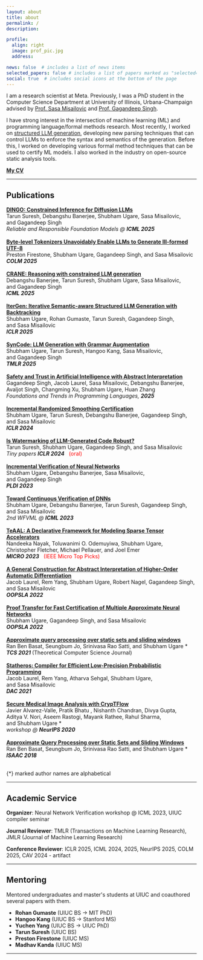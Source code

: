 ```yaml
---
layout: about
title: about
permalink: /
description: 

profile:
  align: right
  image: prof_pic.jpg
  address: 

news: false  # includes a list of news items
selected_papers: false # includes a list of papers marked as "selected={true}"
social: true  # includes social icons at the bottom of the page
---
```


I am a research scientist at Meta. Previously, I was a PhD student in the Computer Science Department at University of Illinois, Urbana-Champaign advised by [Prof. Sasa Misailovic](http://misailo.web.engr.illinois.edu/) and [Prof. Gagandeep Singh](https://ggndpsngh.github.io/). 

I have strong interest in the intersection of machine learning (ML) and programming language/formal methods research. Most recently, I worked on [structured LLM generation](https://structuredllm.com/), developing new parsing techniques that can control LLMs to enforce the syntax and semantics of the generation. Before this, I worked on developing various formal method techniques that can be used to certify ML models. I also worked in the industry on open-source static analysis tools.

<i class="fas fa-file-pdf"></i> [**My CV**](http://shubhamugare.github.io/assets/pdf/resume.pdf)

---

## Publications

<div class="title"><a href="https://arxiv.org/abs/2505.23061"><b>DINGO: Constrained Inference for Diffusion LLMs
</b></a></div>
  <div class="author"> 
    <nobr> Tarun Suresh,</nobr> 
      <nobr> Debangshu Banerjee,</nobr>
            <nobr> Shubham Ugare,</nobr>
             <nobr> Sasa Misailovic,</nobr>
                        <nobr> and Gagandeep Singh</nobr> 
  </div>
  <div class="periodical"> 
  <em>Reliable and Responsible Foundation Models @ <b>ICML 2025</b></em>
  &nbsp;&nbsp;
  <a href="https://github.com/uiuc-focal-lab/syncode" title="[code]">
            <i class="fab fa-github" style="font-size: 24px;"></i> 
  </a>
  </div>
<br/>

<div class="title"><a href="https://openreview.net/pdf?id=j2hH02UVch"><b>Byte-level Tokenizers Unavoidably Enable LLMs to Generate Ill-formed UTF-8
</b></a></div>
  <div class="author"> 
      <nobr> Preston Firestone,</nobr>
            <nobr> Shubham Ugare,</nobr>
             <nobr> Gagandeep Singh,</nobr>
                        <nobr> and Sasa Misailovic</nobr> 
  </div>
  <div class="periodical"> 
  <em><b>COLM 2025</b></em>
  </div>
<br/>


<div class="title"><a href="https://arxiv.org/abs/2502.09061"><b>CRANE: Reasoning with constrained LLM generation
</b></a></div>
  <div class="author"> 
      <nobr> Debangshu Banerjee,</nobr>
      <nobr> Tarun Suresh,</nobr>       
            <nobr> Shubham Ugare,</nobr>
             <nobr> Sasa Misailovic,</nobr>
                        <nobr> and Gagandeep Singh</nobr> 

  </div>
  <div class="periodical"> 
  <em><b>ICML 2025</b></em>
  &nbsp;&nbsp;
  <a href="https://github.com/uiuc-focal-lab/syncode" title="[code]">
            <i class="fab fa-github" style="font-size: 24px;"></i> 
  </a>
  </div>
<br/>

<div class="title"><a href="https://arxiv.org/abs/2410.07295"><b>IterGen: Iterative Semantic-aware Structured LLM Generation with Backtracking
</b></a></div>
  <div class="author"> 
      <nobr> Shubham Ugare,</nobr>
      <nobr> Rohan Gumaste,</nobr>
      <nobr> Tarun Suresh,</nobr>        
           <nobr> Gagandeep Singh,</nobr> 
             <nobr> and Sasa Misailovic </nobr>
  </div>
  <div class="periodical"> 
  <em><b>ICLR 2025</b></em>
  &nbsp;&nbsp;
  <a href="https://github.com/structuredllm/itergen" title="[code]">
            <i class="fab fa-github" style="font-size: 24px;"></i> 
        </a>
  </div>

<br/>


<div class="title"><a href="https://arxiv.org/abs/2403.01632"><b>SynCode: LLM Generation with Grammar Augmentation
</b></a></div>
  <div class="author"> 
      <nobr> Shubham Ugare,</nobr>
      <nobr> Tarun Suresh,</nobr>
      <nobr> Hangoo Kang,</nobr>        
           <nobr> Sasa Misailovic,</nobr> 
             <nobr> and Gagandeep Singh</nobr>
  </div>
  <div class="periodical"> 
  <em><b>TMLR 2025</b></em>
  &nbsp;&nbsp;
  <a href="https://github.com/uiuc-focal-lab/syncode" title="[code]">
            <i class="fab fa-github" style="font-size: 24px;"></i> 
        </a>
  </div>

<br/>

<div class="title"><a href="https://www.nowpublishers.com/article/Details/PGL-062"><b>Safety and Trust in Artificial Intelligence with Abstract Interpretation</b></a></div>
  <div class="author"> 
      <nobr>Gagandeep Singh,</nobr>
      <nobr>Jacob Laurel,</nobr>
      <nobr>Sasa Misailovic,</nobr>
      <nobr>Debangshu Banerjee,</nobr>
      <nobr>Avaljot Singh,</nobr>
      <nobr>Changming Xu,</nobr>
      <nobr>Shubham Ugare,</nobr>
      <nobr>Huan Zhang</nobr>
  </div>
  <div class="periodical"> 
  <em>Foundations and Trends in Programming Languages, <b>2025</b></em>
  </div>
<br/>

<div class="title"><a href="https://arxiv.org/abs/2305.19521"><b>Incremental Randomized Smoothing Certification
</b></a></div>
  <div class="author"> 
      <nobr> Shubham Ugare,</nobr>
      <nobr> Tarun Suresh,</nobr>
      <nobr> Debangshu Banerjee,</nobr>        
           <nobr> Gagandeep Singh,</nobr> 
             <nobr> and Sasa Misailovic</nobr>
  </div>
  <div class="periodical"> 
  <em><b>ICLR 2024</b></em>
  &nbsp;&nbsp;
  <a href="https://github.com/uiuc-arc/Incremental-DNN-Verification" title="[code]">
            <i class="fab fa-github" style="font-size: 24px;"></i> 
        </a>
  </div>

<br/>

<div class="title"><a href="https://arxiv.org/pdf/2403.17983.pdf"><b>Is Watermarking of LLM-Generated Code Robust?
</b></a></div>
  <div class="author"> 
    <nobr> Tarun Suresh,</nobr>
      <nobr> Shubham Ugare,</nobr>
           <nobr> Gagandeep Singh,</nobr> 
             <nobr> and Sasa Misailovic</nobr>
  </div>
  <div class="periodical"> 
  <em>Tiny papers <b> ICLR 2024</b></em> 
  &nbsp;
  <span style="color: red;"> (oral)</span>
  </div>
<div class="links">
</div>

<br/>


<div class="title"><a href="https://dl.acm.org/doi/10.1145/3591299"><b>Incremental Verification of Neural Networks</b></a></div>
  <div class="author"> 
      <nobr> Shubham Ugare,</nobr>
      <nobr> Debangshu Banerjee,</nobr>        
           <nobr> Sasa Misailovic,</nobr> 
             <nobr> and Gagandeep Singh</nobr>
  </div>
  <div class="periodical"> 
  <em><b>PLDI 2023</b></em>
  &nbsp;&nbsp;
  <a href="https://github.com/uiuc-arc/Incremental-DNN-Verification" title="[code]">
            <i class="fab fa-github" style="font-size: 24px;"></i> 
        </a>
  </div>
<div class="links">
</div>

<br/>

<div class="title"><a href="http://shubhamugare.github.io/assets/pdf/ICML_workshop.pdf"><b>Toward Continuous Verification of DNNs
</b></a></div>
  <div class="author"> 
      <nobr> Shubham Ugare,</nobr>
      <nobr> Debangshu Banerjee,</nobr>
      <nobr> Tarun Suresh,</nobr>        
           <nobr> Gagandeep Singh,</nobr> 
             <nobr> and Sasa Misailovic</nobr>
  </div>
  <div class="periodical"> 
  <em>2nd WFVML @ <b>ICML 2023</b></em>
  </div>
<div class="links"> 
</div>

<br/>


<div class="title"><a href="https://arxiv.org/abs/2304.07931"><b>TeAAL: A Declarative Framework for Modeling Sparse Tensor Accelerators</b></a></div>
  <div class="author"> 
      <nobr> Nandeeka Nayak,</nobr>
      <nobr> Toluwanimi O. Odemuyiwa,</nobr>
      <nobr> Shubham Ugare,</nobr>
      <nobr> Christopher Fletcher,</nobr>        
      <nobr> Michael Pellauer,</nobr> 
      <nobr> and Joel Emer</nobr>
  </div>
  <div class="periodical">
    <em><b> MICRO 2023</b></em> 
    &nbsp;
    <span style="color: red;"> (IEEE Micro Top Picks)</span>
    &nbsp;&nbsp;
    <a href="https://github.com/FPSG-UIUC/teaal-compiler" title="[code]">
              <i class="fab fa-github" style="font-size: 24px;"></i> 
          </a>      
  </div>
<div class="links">
</div>

<br/>


<div class="title"><a href="http://shubhamugare.github.io/assets/pdf/AbstractAD_OOPSLA22.pdf"><b>A General Construction for Abstract Interpretation of Higher-Order Automatic Differentiation</b></a></div>
  <div class="author"> 
            <nobr> Jacob Laurel,</nobr>       
        <nobr> Rem Yang,</nobr>    
        <nobr> Shubham Ugare,</nobr> 
        <nobr> Robert Nagel,</nobr>       
        <nobr> Gagandeep Singh,</nobr> 
        <nobr> and Sasa Misailovic</nobr>   
  </div>
  <div class="periodical">  
  <em><b>OOPSLA 2022</b></em>      
  </div>
<div class="links">
</div>

<br/>

<div class="title"><a href="http://shubhamugare.github.io/assets/pdf/FANC_oopsla22.pdf"><b>Proof Transfer for Fast Certification of Multiple Approximate Neural Networks</b></a></div>
  <div class="author"> 
      <nobr> Shubham Ugare,</nobr>       
           <nobr> Gagandeep Singh,</nobr> 
             <nobr> and Sasa Misailovic</nobr>
  </div>
  <div class="periodical">  
  <em><b>OOPSLA 2022</b></em>      
  </div>
<div class="links">
</div>

<br/>

<div class="title"><a href="https://www.sciencedirect.com/science/article/pii/S0304397521003571"><b>Approximate query processing over static sets and sliding windows</b></a></div>
  <div class="author">    
             <nobr> Ran Ben Basat,</nobr>       
           <nobr> Seungbum Jo,</nobr> 
           <nobr> Srinivasa Rao Satti,</nobr> 
             <nobr> and Shubham Ugare *</nobr>
  </div>
  <div class="periodical">  
  <em><b>TCS 2021 </b></em>      
     (Theoretical Computer Science Journal)
  </div>
<div class="links">
</div>

<br/>

<div class="title"><a href="https://ieeexplore.ieee.org/abstract/document/9586276"><b>Statheros: Compiler for Efficient Low-Precision Probabilistic Programming</b></a></div>
  <div class="author">    
             <nobr> Jacob Laurel,</nobr>       
           <nobr> Rem Yang,</nobr> 
           <nobr> Atharva Sehgal,</nobr> 
             <nobr> Shubham Ugare, </nobr>
             <nobr> and Sasa Misailovic </nobr>
  </div>
  <div class="periodical">  
  <em><b>DAC 2021</b></em>      
  </div>
<div class="links">
</div>

<br/>

<div class="title"><a href="https://arxiv.org/pdf/2012.05064.pdf"><b>Secure Medical Image Analysis with CrypTFlow</b></a></div>
  <div class="author">    
             <nobr> Javier Alvarez-Valle,</nobr>       
           <nobr> Pratik Bhatu ,</nobr> 
           <nobr> Nishanth Chandran,</nobr> 
           <nobr> Divya Gupta, </nobr>
           <nobr> Aditya V. Nori, </nobr>
           <nobr> Aseem Rastogi, </nobr>
           <nobr> Mayank Rathee, </nobr>
           <nobr> Rahul Sharma, </nobr>
             <nobr> and Shubham Ugare *</nobr>
  </div>
  <div class="periodical">  
  <em> workshop @ <b> NeurIPS 2020</b></em>      
    
  </div>
<div class="links">
</div>

<br/>

<div class="title"><a href="https://drops.dagstuhl.de/opus/volltexte/2018/10002/pdf/LIPIcs-ISAAC-2018-54.pdf"><b>Approximate Query Processing over Static Sets and Sliding Windows</b></a></div>
  <div class="author">    
             <nobr> Ran Ben Basat,</nobr>       
           <nobr> Seungbum Jo,</nobr> 
           <nobr> Srinivasa Rao Satti,</nobr> 
             <nobr> and Shubham Ugare *</nobr>
  </div>
  <div class="periodical">  
  <em><b>ISAAC 2018</b></em>      
  </div>
<div class="links">
</div>

<br/>

{*} marked author names are alphabetical


---

## Academic Service 

**Organizer**: Neural Network Verification workshop @ ICML 2023, UIUC compiler seminar 

**Journal Reviewer**: TMLR (Transactions on Machine Learning Research), JMLR (Journal of Machine Learning Research) 

**Conference Reviewer**: ICLR 2025, ICML 2024, 2025, NeurIPS 2025, COLM 2025, CAV 2024 - artifact

--- 

## Mentoring 

Mentored undergraduates and master's students at UIUC and coauthored several papers with them. 
- **Rohan Gumaste** (UIUC BS → MIT PhD) 
- **Hangoo Kang** (UIUC BS → Stanford MS) 
- **Yuchen Yang** (UIUC BS → UIUC PhD) 
- **Tarun Suresh** (UIUC BS) 
- **Preston Firestone** (UIUC MS) 
- **Madhav Kanda** (UIUC MS) 

---